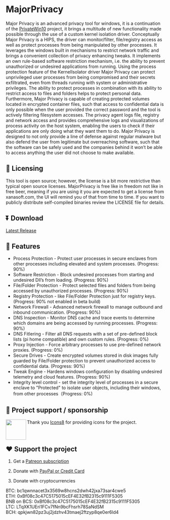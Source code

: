 # MajorPrivacy
Major Privacy is an advanced privacy tool for windows, it is a continuation of the [PrivateWin10](https://github.com/DavidXanatos/priv10) project, it brings a multitude of new functionality made possible through the use of a custom kernel isolation driver. Conceptually Major Privacy is a HIPS, the driver can monitor/filter, file/registry access as well as protect processes from being manipulated by other processes. It leverages the windows built in mechanisms to restrict network traffic and brings a convenient collection of privacy enhancing tweaks. It implements an own rule-based software restriction mechanism, i.e. the ability to prevent unauthorized or undesired applications from running. Using the process protection feature of the KernelIsolator driver Major Privacy can protect unprivileged user processes from being compromised and their secrets exfiltrated, even from threads running with system or administrative privileges. The ability to protect processes in combination with its ability to restrict access to files and folders helps to protect personal data. Furthermore, Major Privacy is capable of creating protected volumes located in encrypted container files, such that access to confidential data is only possible when the user provided the correct password and the tool is actively filtering filesystem accesses. The privacy agent logs file, registry and network access and provides comprehensive logs and visualizations of process activity on the host system, enabling the users to check if their applications are only doing what they want them to do. Major Privacy is designed to not only provide a line of defense against regular malware but also defend the user from legitimate but overreaching software, such that the software can be safely used and the companies behind it won’t be able to access anything the user did not choose to make available.

## 🤝 Licensing 
This tool is open source; however, the license is a bit more restrictive than typical open source licenses. 
MajorPrivacy is free like in freedom not like in free beer, meaning if you are using it you are expected to get a license from xanasoft.com, the UI will remind you of that from time to time.
If you want to publicly distribute self-compiled binaries review the LICENSE file for details.

## ⏬ Download

[Latest Release](https://github.com/xanasoft/MajorPrivacy/releases/latest)

## 🚀 Features

* Process Protection - Protect user processes in secure enclaves from other processes including elevated and system processes. (Progress: 90%)
* Software Restriction - Block undesired processes from starting and undesired Dll’s from loading. (Progress: 90%)
* File/Folder Protection - Protect selected files and folders from being accessed by unauthorized processes. (Progress: 90%)
* Registry Protection - like File/Folder Protection just for registry keys. (Progress: 90% not enabled in beta build)
* Network Firewall - Advanced network firewall to manage outbound and inbound communication. (Progress: 90%)
* DNS Inspection - Monitor DNS cache and trace events to determine which domains are being accessed by running processes. (Progress: 90%)
* DNS Fitlering - Filter all DNS requests with a set of pre-defined block lists (pi home compatible) and own custom rules. (Progress: 0%)
* Proxy Injection - Force arbitrary processes to use pre-defined network proxies. (Progress: 0%)
* Secure Drives - Create encrypted volumes stored in disk images fully guarded by File/Folder protection to prevent unauthorized access to confidential data. (Progress: 90%)
* Tweak Engine - Hardens windows configuration by disabling undesired telemetry and cloud features. (Progress: 90%)
* Integrity level control - set the integrity level of processes in a secure enclave to "Protected" to isolate user objects, including their windows, from other processes（Progress: 0%)


## 📌 Project support / sponsorship

[<img align="left" height="64" width="64" src="https://github.com/sandboxie-plus/Sandboxie/raw/master/.github/images/Icons8_logo.png">](https://icons8.de/)Thank you [Icons8](https://icons8.de/) for providing icons for the project.
<br>
<br>
<br>

## ❤️ Support the project

1. Get a [Patreon subscription](https://www.patreon.com/DavidXanatos) <br>

2. Donate with [PayPal or Credit Card](https://sandboxie-plus.com/go.php?to=donate) <br>

3. Donate with cryptocurrencies <br>

BTC: bc1qwnnacet3x3569w8hcns2dwh42jxa73sar4cwe5 <br>
ETH: 0xBf08c3c47C5175015cEF4E32fB2315c9111F5305 <br>
BNB on BCS: 0xBf08c3c47C5175015cEF4E32fB2315c9111F5305 <br>
LTC: LTqXK1UEri1FCv7fNn9bcFhsrh78SaNdSM <br>
BCH: qpkjwn82pz3uj2jdzhv43tmaej2ftzyp8qe0er6ld4 <br>
